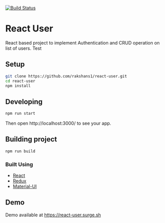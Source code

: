[![Build Status](https://travis-ci.org/rakshans1/react-user.svg?branch=master)](https://travis-ci.org/rakshans1/react-user)

React User
========================================

React based project to implement Authentication and CRUD operation on list of users.
Test

## Setup

```bash
git clone https://github.com/rakshans1/react-user.git
cd react-user
npm install
```

## Developing

```bash
npm run start
```

Then open http://localhost:3000/ to see your app.

## Building project

```bash
npm run build
```

### Built Using

- [React](https://reactjs.org)
- [Redux](https://redux.js.org)
- [Material-UI](https://material-ui.com/)


## Demo

Demo available at https://react-user.surge.sh
